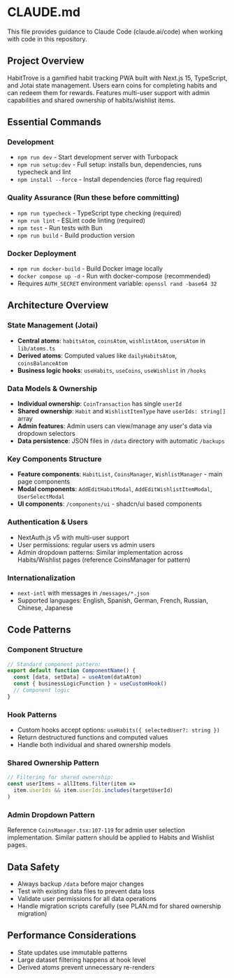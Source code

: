 # CLAUDE.md

This file provides guidance to Claude Code (claude.ai/code) when working with code in this repository.

## Project Overview

HabitTrove is a gamified habit tracking PWA built with Next.js 15, TypeScript, and Jotai state management. Users earn coins for completing habits and can redeem them for rewards. Features multi-user support with admin capabilities and shared ownership of habits/wishlist items.

## Essential Commands

### Development
- `npm run dev` - Start development server with Turbopack
- `npm run setup:dev` - Full setup: installs bun, dependencies, runs typecheck and lint
- `npm install --force` - Install dependencies (force flag required)

### Quality Assurance (Run these before committing)
- `npm run typecheck` - TypeScript type checking (required)
- `npm run lint` - ESLint code linting (required)
- `npm test` - Run tests with Bun
- `npm run build` - Build production version

### Docker Deployment
- `npm run docker-build` - Build Docker image locally
- `docker compose up -d` - Run with docker-compose (recommended)
- Requires `AUTH_SECRET` environment variable: `openssl rand -base64 32`

## Architecture Overview

### State Management (Jotai)
- **Central atoms**: `habitsAtom`, `coinsAtom`, `wishlistAtom`, `usersAtom` in `lib/atoms.ts`
- **Derived atoms**: Computed values like `dailyHabitsAtom`, `coinsBalanceAtom`
- **Business logic hooks**: `useHabits`, `useCoins`, `useWishlist` in `/hooks`

### Data Models & Ownership
- **Individual ownership**: `CoinTransaction` has single `userId`
- **Shared ownership**: `Habit` and `WishlistItemType` have `userIds: string[]` array
- **Admin features**: Admin users can view/manage any user's data via dropdown selectors
- **Data persistence**: JSON files in `/data` directory with automatic `/backups`

### Key Components Structure
- **Feature components**: `HabitList`, `CoinsManager`, `WishlistManager` - main page components
- **Modal components**: `AddEditHabitModal`, `AddEditWishlistItemModal`, `UserSelectModal`
- **UI components**: `/components/ui` - shadcn/ui based components

### Authentication & Users
- NextAuth.js v5 with multi-user support
- User permissions: regular users vs admin users
- Admin dropdown patterns: Similar implementation across Habits/Wishlist pages (reference CoinsManager for pattern)

### Internationalization
- `next-intl` with messages in `/messages/*.json`
- Supported languages: English, Spanish, German, French, Russian, Chinese, Japanese

## Code Patterns

### Component Structure
```typescript
// Standard component pattern:
export default function ComponentName() {
  const [data, setData] = useAtom(dataAtom)
  const { businessLogicFunction } = useCustomHook()
  // Component logic
}
```

### Hook Patterns
- Custom hooks accept options: `useHabits({ selectedUser?: string })`
- Return destructured functions and computed values
- Handle both individual and shared ownership models

### Shared Ownership Pattern
```typescript
// Filtering for shared ownership:
const userItems = allItems.filter(item => 
  item.userIds && item.userIds.includes(targetUserId)
)
```

### Admin Dropdown Pattern
Reference `CoinsManager.tsx:107-119` for admin user selection implementation. Similar pattern should be applied to Habits and Wishlist pages.

## Data Safety
- Always backup `/data` before major changes
- Test with existing data files to prevent data loss
- Validate user permissions for all data operations
- Handle migration scripts carefully (see PLAN.md for shared ownership migration)

## Performance Considerations
- State updates use immutable patterns
- Large dataset filtering happens at hook level
- Derived atoms prevent unnecessary re-renders